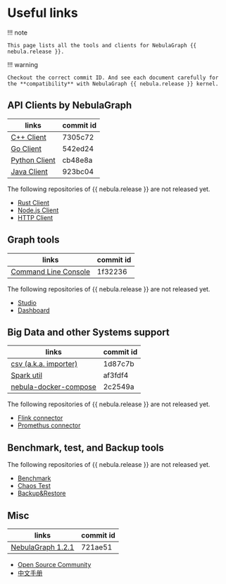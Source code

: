 # Useful links

!!! note

    This page lists all the tools and clients for NebulaGraph {{ nebula.release }}.

!!! warning

    Checkout the correct commit ID. And see each document carefully for the **compatibility** with NebulaGraph {{ nebula.release }} kernel.

## API Clients by NebulaGraph

| links | commit id |
| -- | -- |
| [C++ Client](https://github.com/vesoft-inc/nebula-cpp/tree/v2.0.0) | 7305c72 |
| [Go Client](https://github.com/vesoft-inc/nebula-go/tree/release-v2.0.0-ga) | 542ed24 |
| [Python Client](https://github.com/vesoft-inc/nebula-python/releases/tag/v2.0.0) | cb48e8a |
| [Java Client](https://github.com/vesoft-inc/nebula-java/tree/v2.0.0-ga) |  923bc04  |

The following repositories of {{ nebula.release }} are not released yet. 

* [Rust Client](https://github.com/vesoft-inc/nebula-rust)
* [Node.js Client](https://github.com/vesoft-inc/nebula-node)
* [HTTP Client](https://github.com/vesoft-inc/nebula-http-gateway)

## Graph tools

| links | commit id |
| -- | -- |
| [Command Line Console](https://github.com/vesoft-inc/nebula-console/tree/v2.0.0-ga)  |  1f32236 |

The following repositories of {{ nebula.release }} are not released yet.

* [Studio](https://github.com/vesoft-inc/nebula-web-docker)
* [Dashboard](https://github.com/vesoft-inc/nebula-stats-exporter)

## Big Data and other Systems support

| links | commit id |
| -- | -- |
| [csv (a.k.a. importer)](https://github.com/vesoft-inc/nebula-importer/tree/release-v2.0.0-ga) | 1d87c7b |
| [Spark util](https://github.com/vesoft-inc/nebula-spark-utils/tree/v2.0.0) | af3fdf4 |
| [nebula-docker-compose](https://github.com/vesoft-inc/nebula-docker-compose/tree/v2.0.0) | 2c2549a |

The following repositories of {{ nebula.release }} are not released yet.

* [Flink connector](https://github.com/vesoft-inc/nebula-flink-connector)
* [Promethus connector](https://github.com/vesoft-inc/nebula-stats-exporter)

## Benchmark, test, and Backup tools

The following repositories of {{ nebula.release }} are not released yet.

* [Benchmark](https://github.com/vesoft-inc/nebula-bench)
* [Chaos Test](https://github.com/vesoft-inc/nebula-chaos)
* [Backup&Restore](https://github.com/vesoft-inc/nebula-br)

## Misc

| links | commit id |
| -- | -- |
| [NebulaGraph 1.2.1](https://github.com/vesoft-inc/nebula/tree/v1.2.1) | 721ae51 |

* [Open Source Community](https://github.com/vesoft-inc/nebula-community)
* [中文手册](https://docs.nebula-graph.com.cn/)
